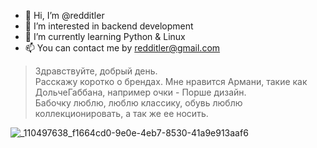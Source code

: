 - 👋 Hi, I’m @redditler
- 👀 I’m interested in backend development
- 🌱 I’m currently learning Python & Linux
- 📫 You can contact me by redditler@gmail.com

> Здравствуйте, добрый день. </br>
> Расскажу коротко о брендах. Мне нравится Армани, такие как ДольчеГаббана, например очки - Порше дизайн. </br>
> Бабочку люблю, люблю классику, обувь люблю коллекционировать, а так же ее носить.
<!---
redditler/redditler is a ✨ special ✨ repository because its `README.md` (this file) appears on your GitHub profile.
You can click the Preview link to take a look at your changes.
--->
![_110497638_f1664cd0-9e0e-4eb7-8530-41a9e913aaf6](https://user-images.githubusercontent.com/47325724/140657767-793d863a-9f66-4039-90e2-70349c794c51.jpeg)
